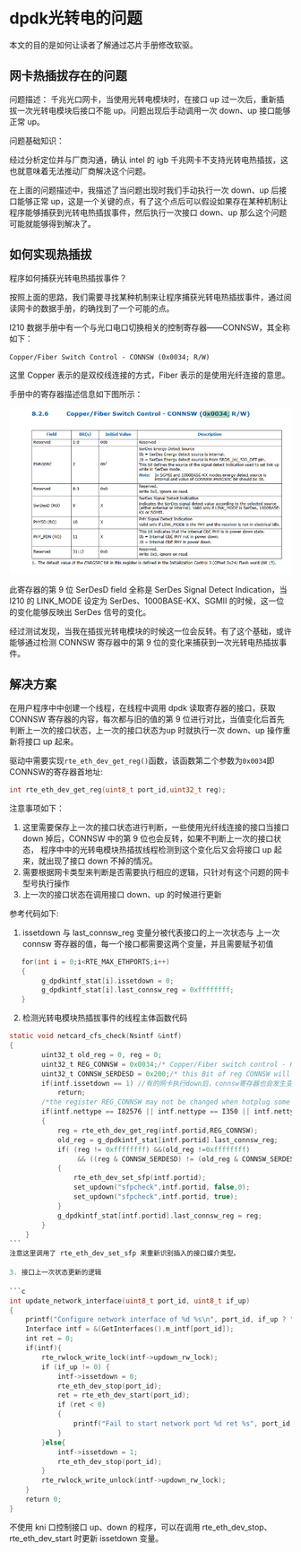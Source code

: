 # dpdk光转电的问题

本文的目的是如何让读者了解通过芯片手册修改软驱。

## 网卡热插拔存在的问题

问题描述：
千兆光口网卡，当使用光转电模块时，在接口 up 过一次后，重新插拔一次光转电模块后接口不能 up。问题出现后手动调用一次 down、up 接口能够正常 up。

问题基础知识：

经过分析定位并与厂商沟通，确认 intel 的 igb 千兆网卡不支持光转电热插拔，这也就意味着无法推动厂商解决这个问题。

在上面的问题描述中，我描述了当问题出现时我们手动执行一次 down、up 后接口能够正常 up，这是一个关键的点，有了这个点后可以假设如果存在某种机制让程序能够捕获到光转电热插拔事件，然后执行一次接口 down、up 那么这个问题可能就能够得到解决了。

## 如何实现热插拔

程序如何捕获光转电热插拔事件？

按照上面的思路，我们需要寻找某种机制来让程序捕获光转电热插拔事件，通过阅读网卡的数据手册，的确找到了一个可能的点。

I210 数据手册中有一个与光口电口切换相关的控制寄存器——CONNSW，其全称如下：

`Copper/Fiber Switch Control - CONNSW (0x0034; R/W)`

这里 Copper 表示的是双绞线连接的方式，Fiber 表示的是使用光纤连接的意思。

手册中的寄存器描述信息如下图所示：

![](resource/CONNSW.png)

此寄存器的第 9 位 SerDesD field 全称是 SerDes Signal Detect Indication，当 I210 的 LINK_MODE 设定为 SerDes、1000BASE-KX、SGMII 的时候，这一位的变化能够反映出 SerDes 信号的变化。

经过测试发现，当我在插拔光转电模块的时候这一位会反转。有了这个基础，或许能够通过检测 CONNSW 寄存器中的第 9 位的变化来捕获到一次光转电热插拔事件。

## 解决方案

在用户程序中中创建一个线程，在线程中调用 dpdk 读取寄存器的接口，获取 CONNSW 寄存器的内容，每次都与旧的值的第 9 位进行对比，当值变化后首先判断上一次的接口状态，上一次的接口状态为up 时就执行一次 down、up 操作重新将接口 up 起来。

驱动中需要实现`rte_eth_dev_get_reg()`函数，该函数第二个参数为`0x0034`即CONNSW的寄存器首地址:

```c
int rte_eth_dev_get_reg(uint8_t port_id,uint32_t reg);
```



注意事项如下：
1. 这里需要保存上一次的接口状态进行判断，一些使用光纤线连接的接口当接口 down 掉后，CONNSW 中的第 9 位也会反转，如果不判断上一次的接口状态， 程序中中的光转电模块热插拔线程检测到这个变化后又会将接口 up 起来，就出现了接口 down 不掉的情况。
2. 需要根据网卡类型来判断是否需要执行相应的逻辑，只针对有这个问题的网卡型号执行操作
3. 上一次的接口状态在调用接口 down、up 的时候进行更新
   
参考代码如下:
1. issetdown 与 last_connsw_reg 变量分被代表接口的上一次状态与
上一次 connsw 寄存器的值，每一个接口都需要这两个变量，并且需要赋予初值

```c
   for(int i = 0;i<RTE_MAX_ETHPORTS;i++)
   {
        g_dpdkintf_stat[i].issetdown = 0;
        g_dpdkintf_stat[i].last_connsw_reg = 0xffffffff;
   }
```

2. 检测光转电模块热插拔事件的线程主体函数代码

```c
static void netcard_cfs_check(Nsintf &intf)  
{  
        uint32_t old_reg = 0, reg = 0;  
        uint32_t REG_CONNSW = 0x0034;/* Copper/Fiber switch control - RW */  
        uint32_t CONNSW_SERDESD = 0x200;/* this Bit of reg CONNSW will be set if any sfp phy sinal detected*/  
        if(intf.issetdown == 1) //有的网卡执行down后，connsw寄存器也会发生变化  
            return;  
        /*the register REG_CONNSW may not be changed when hotplug some sfp module*/  
        if(intf.nettype == I82576 || intf.nettype == I350 || intf.nettype == I210)  
        {  
            reg = rte_eth_dev_get_reg(intf.portid,REG_CONNSW);  
            old_reg = g_dpdkintf_stat[intf.portid].last_connsw_reg;  
            if( (reg != 0xffffffff) &&(old_reg !=0xffffffff)  
                 && ((reg & CONNSW_SERDESD) != (old_reg & CONNSW_SERDESD)))  
            {  
                rte_eth_dev_set_sfp(intf.portid);  
                set_updown("sfpcheck",intf.portid, false,0);  
                set_updown("sfpcheck",intf.portid, true);   
            }  
            g_dpdkintf_stat[intf.portid].last_connsw_reg = reg;  
        }  
    }  
``` 
注意这里调用了 rte_eth_dev_set_sfp 来重新识别插入的接口媒介类型。

3. 接口上一次状态更新的逻辑

```c
int update_network_interface(uint8_t port_id, uint8_t if_up)
{
    printf("Configure network interface of %d %s\n", port_id, if_up ? "up" : "down");
    Interface intf = &(GetInterfaces().m_intf[port_id]);
    int ret = 0;
    if(intf){
        rte_rwlock_write_lock(intf->updown_rw_lock);
        if (if_up != 0) {             
            intf->issetdown = 0;
            rte_eth_dev_stop(port_id);  
            ret = rte_eth_dev_start(port_id);
            if (ret < 0)
            {
                printf("Fail to start network port %d ret %s", port_id, rte_strerror(-ret));
            }
        }else{
            intf->issetdown = 1;
            rte_eth_dev_stop(port_id);            
        }
        rte_rwlock_write_unlock(intf->updown_rw_lock);        
    }
    return 0;
}
```

不使用 kni 口控制接口 up、down 的程序，可以在调用 rte_eth_dev_stop、rte_eth_dev_start 时更新 issetdown 变量。